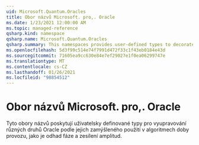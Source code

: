 ```yaml
---
uid: Microsoft.Quantum.Oracles
title: Obor názvů Microsoft. pro,. Oracle
ms.date: 1/23/2021 12:00:00 AM
ms.topic: managed-reference
qsharp.kind: namespace
qsharp.name: Microsoft.Quantum.Oracles
qsharp.summary: This namespaces provides user-defined types to decorate various kinds of oracles by their intended use in quantum algorithms such as phase estimation and amplitude amplification.
ms.openlocfilehash: 5d3f99c514e74f7991d472f33c1f43eb0184e43d
ms.sourcegitcommit: 71605ea9cc630e84e7ef29027e1f0ea06299747e
ms.translationtype: MT
ms.contentlocale: cs-CZ
ms.lasthandoff: 01/26/2021
ms.locfileid: "98854512"
---
```

# <a name="microsoftquantumoracles-namespace"></a>Obor názvů Microsoft. pro,. Oracle

Tyto obory názvů poskytují uživatelsky definované typy pro vyupravování různých druhů Oracle podle jejich zamýšleného použití v algoritmech doby provozu, jako je odhad fáze a zesílení amplitud.

